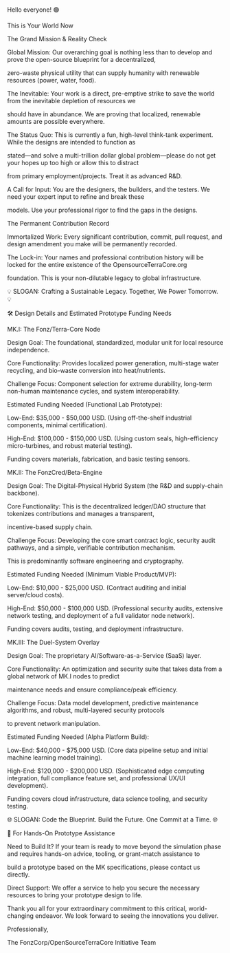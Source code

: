 Hello everyone! 🟢 
                               
This is Your World Now

The Grand Mission & Reality Check

Global Mission: Our overarching goal is nothing less than to develop and prove the open-source blueprint for a decentralized, 

zero-waste physical utility that can supply humanity with renewable resources (power, water, food).

The Inevitable: Your work is a direct, pre-emptive strike to save the world from the inevitable depletion of resources we 

should have in abundance. We are proving that localized, renewable amounts are possible everywhere.

The Status Quo: This is currently a fun, high-level think-tank experiment. While the designs are intended to function as 

stated—and solve a multi-trillion dollar global problem—please do not get your hopes up too high or allow this to distract 

from primary employment/projects. Treat it as advanced R&D.

A Call for Input: You are the designers, the builders, and the testers. We need your expert input to refine and break these 

models. Use your professional rigor to find the gaps in the designs.

The Permanent Contribution Record

Immortalized Work: Every significant contribution, commit, pull request, and design amendment you make will be permanently recorded.

The Lock-in: Your names and professional contribution history will be locked for the entire existence of the OpensourceTerraCore.org 

foundation. This is your non-dilutable legacy to global infrastructure.

💡 SLOGAN: Crafting a Sustainable Legacy. Together, We Power Tomorrow. 💡

🛠️ Design Details and Estimated Prototype Funding Needs

MK.I: The Fonz/Terra-Core Node

Design Goal: The foundational, standardized, modular unit for local resource independence.

Core Functionality: Provides localized power generation, multi-stage water recycling, and bio-waste conversion into heat/nutrients.

Challenge Focus: Component selection for extreme durability, long-term non-human maintenance cycles, and system interoperability.

Estimated Funding Needed (Functional Lab Prototype):

Low-End: $35,000 - $50,000 USD. (Using off-the-shelf industrial components, minimal certification).

High-End: $100,000 - $150,000 USD. (Using custom seals, high-efficiency micro-turbines, and robust material testing).

Funding covers materials, fabrication, and basic testing sensors.

MK.II: The FonzCred/Beta-Engine

Design Goal: The Digital-Physical Hybrid System (the R&D and supply-chain backbone).

Core Functionality: This is the decentralized ledger/DAO structure that tokenizes contributions and manages a transparent, 

incentive-based supply chain.

Challenge Focus: Developing the core smart contract logic, security audit pathways, and a simple, verifiable contribution mechanism. 

This is predominantly software engineering and cryptography.

Estimated Funding Needed (Minimum Viable Product/MVP):

Low-End: $10,000 - $25,000 USD. (Contract auditing and initial server/cloud costs).

High-End: $50,000 - $100,000 USD. (Professional security audits, extensive network testing, and deployment of a full validator node network).

Funding covers audits, testing, and deployment infrastructure.

MK.III: The Duel-System Overlay

Design Goal: The proprietary AI/Software-as-a-Service (SaaS) layer.

Core Functionality: An optimization and security suite that takes data from a global network of MK.I nodes to predict 

maintenance needs and ensure compliance/peak efficiency.

Challenge Focus: Data model development, predictive maintenance algorithms, and robust, multi-layered security protocols 

to prevent network manipulation.

Estimated Funding Needed (Alpha Platform Build):

Low-End: $40,000 - $75,000 USD. (Core data pipeline setup and initial machine learning model training).

High-End: $120,000 - $200,000 USD. (Sophisticated edge computing integration, full compliance feature set, and professional UX/UI development).

Funding covers cloud infrastructure, data science tooling, and security testing.

🌐 SLOGAN: Code the Blueprint. Build the Future. One Commit at a Time. 🌐

🤝 For Hands-On Prototype Assistance

Need to Build It? If your team is ready to move beyond the simulation phase and requires hands-on advice, tooling, or grant-match assistance to 

build a prototype based on the MK specifications, please contact us directly.

Direct Support: We offer a service to help you secure the necessary resources to bring your prototype design to life.

Thank you all for your extraordinary commitment to this critical, world-changing endeavor. We look forward to seeing the innovations you deliver.

Professionally,

The FonzCorp/OpenSourceTerraCore Initiative Team
